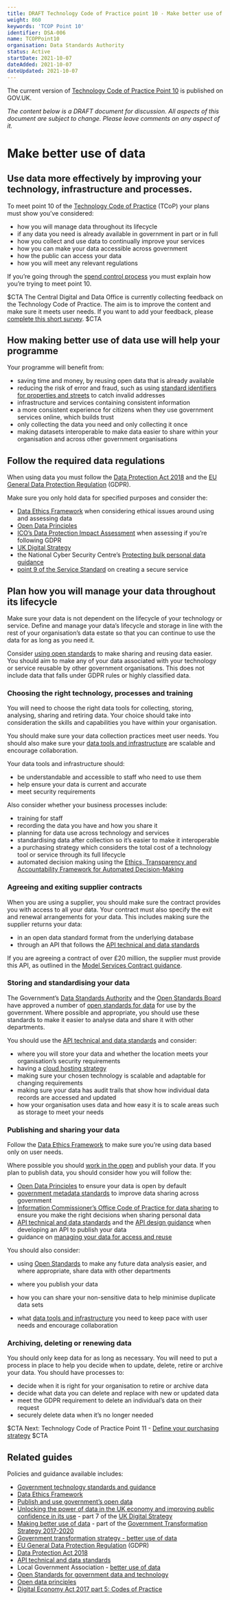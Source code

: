 ```yaml
---
title: DRAFT Technology Code of Practice point 10 - Make better use of data
weight: 860
keywords: 'TCOP Point 10'
identifier: DSA-006
name: TCOPPoint10
organisation: Data Standards Authority
status: Active
startDate: 2021-10-07
dateAdded: 2021-10-07
dateUpdated: 2021-10-07
---
```

The current version of [Technology Code of Practice Point 10](https://www.gov.uk/guidance/make-better-use-of-data) is published on GOV.UK.

_The content below is a DRAFT document for discussion. All aspects of this document are subject to change. Please leave comments on any aspect of it._

# Make better use of data

## Use data more effectively by improving your technology, infrastructure and processes.

To meet point 10 of the [Technology Code of Practice](https://www.gov.uk/guidance/the-technology-code-of-practice) (TCoP) your plans must show you’ve considered:

-   how you will manage data throughout its lifecycle    
-   if any data you need is already available in government in part or in full
-   how you collect and use data to continually improve your services
-   how you can make your data accessible across government
-   how the public can access your data
-   how you will meet any relevant regulations

If you’re going through the [spend control process](https://www.gov.uk/service-manual/agile-delivery/spend-controls-check-if-you-need-approval-to-spend-money-on-a-service) you must explain how you’re trying to meet point 10.

$CTA The Central Digital and Data Office is currently collecting feedback on the Technology Code of Practice. The aim is to improve the content and make sure it meets user needs. If you want to add your feedback, please [complete this short survey](https://surveys.publishing.service.gov.uk/s/betterusedata/). $CTA

## How making better use of data use will help your programme

Your programme will benefit from:

-   saving time and money, by reusing open data that is already available    
-   reducing the risk of error and fraud, such as using [standard identifiers for properties and streets](https://www.gov.uk/government/publications/open-standards-for-government/identifying-property-and-street-information) to catch invalid addresses
-   infrastructure and services containing consistent information
-   a more consistent experience for citizens when they use government services online, which builds trust
-   only collecting the data you need and only collecting it once
-   making datasets interoperable to make data easier to share within your organisation and across other government organisations

## Follow the required data regulations

When using data you must follow the [Data Protection Act 2018](https://www.gov.uk/data-protection) and the [EU General Data Protection Regulation](https://ico.org.uk/for-organisations/guide-to-data-protection/guide-to-the-general-data-protection-regulation-gdpr/) (GDPR).

Make sure you only hold data for specified purposes and consider the:

-   [Data Ethics Framework](https://www.gov.uk/government/publications/data-ethics-framework/data-ethics-framework) when considering ethical issues around using and assessing data    
-   [Open Data Principles](https://opendatacharter.net/)
-   [ICO’s Data Protection Impact Assessment](https://ico.org.uk/for-organisations/guide-to-data-protection/guide-to-the-general-data-protection-regulation-gdpr/data-protection-impact-assessments-dpias/) when assessing if you’re following GDPR
-   [UK Digital Strategy](https://www.gov.uk/government/publications/uk-digital-strategy/7-data-unlocking-the-power-of-data-in-the-uk-economy-and-improving-public-confidence-in-its-use)
-   the National Cyber Security Centre’s [Protecting bulk personal data guidance](https://www.ncsc.gov.uk/collection/protecting-bulk-personal-data)
-   [point 9 of the Service Standard](https://www.gov.uk/service-manual/service-standard/point-9-create-a-secure-service) on creating a secure service

## Plan how you will manage your data throughout its lifecycle

Make sure your data is not dependent on the lifecycle of your technology or service. Define and manage your data’s lifecycle and storage in line with the rest of your organisation’s data estate so that you can continue to use the data for as long as you need it.

Consider [using open standards](https://www.gov.uk/guidance/make-use-of-open-standards) to make sharing and reusing data easier. You should aim to make any of your data associated with your technology or service reusable by other government organisations. This does not include data that falls under GDPR rules or highly classified data.

### Choosing the right technology, processes and training

You will need to choose the right data tools for collecting, storing, analysing, sharing and retiring data. Your choice should take into consideration the skills and capabilities you have within your organisation.

You should make sure your data collection practices meet user needs. You should also make sure your [data tools and infrastructure](https://www.gov.uk/guidance/choose-tools-and-infrastructure-to-make-better-use-of-your-data) are scalable and encourage collaboration.

Your data tools and infrastructure should:

-   be understandable and accessible to staff who need to use them    
-   help ensure your data is current and accurate
-   meet security requirements

Also consider whether your business processes include:

-   training for staff    
-   recording the data you have and how you share it
-   planning for data use across technology and services
-   standardising data after collection so it’s easier to make it interoperable
-   a purchasing strategy which considers the total cost of a technology tool or service through its full lifecycle
- automated decision making using the [Ethics, Transparency and Accountability Framework for Automated Decision-Making](https://www.gov.uk/government/publications/ethics-transparency-and-accountability-framework-for-automated-decision-making/ethics-transparency-and-accountability-framework-for-automated-decision-making)



### Agreeing and exiting supplier contracts

When you are using a supplier, you should make sure the contract provides you with access to all your data. Your contract must also specify the exit and renewal arrangements for your data. This includes making sure the supplier returns your data:

-   in an open data standard format from the underlying database    
-   through an API that follows the [API technical and data standards](https://www.gov.uk/guidance/gds-api-technical-and-data-standards)

If you are agreeing a contract of over £20 million, the supplier must provide this API, as outlined in the [Model Services Contract guidance](https://www.gov.uk/government/publications/model-services-contract).

### Storing and standardising your data

The Government’s [Data Standards Authority](https://www.gov.uk/government/groups/data-standards-authority) and the [Open Standards Board](https://www.gov.uk/government/groups/open-standards-board) have approved a number of [open standards for data](https://www.gov.uk/government/collections/open-standards-for-government-data-and-technology) for use by the government. Where possible and appropriate, you should use these standards to make it easier to analyse data and share it with other departments.

You should use the [API technical and data standards](https://www.gov.uk/guidance/gds-api-technical-and-data-standards) and consider:

-   where you will store your data and whether the location meets your organisation’s security requirements    
-   having a [cloud hosting strategy](https://www.gov.uk/guidance/creating-and-implementing-a-cloud-hosting-strategy)
-   making sure your chosen technology is scalable and adaptable for changing requirements
-   making sure your data has audit trails that show how individual data records are accessed and updated
-   how your organisation uses data and how easy it is to scale areas such as storage to meet your needs






### Publishing and sharing your data

Follow the [Data Ethics Framework](https://www.gov.uk/government/publications/data-ethics-framework/data-ethics-framework) to make sure you’re using data based only on user needs.

Where possible you should [work in the open](https://www.gov.uk/guidance/be-open-and-use-open-source) and publish your data. If you plan to publish data, you should consider how you will follow the:

-   [Open Data Principles](https://opendatacharter.net/) to ensure your data is open by default    
-   [government metadata standards](https://www.gov.uk/government/collections/metadata-standards-for-sharing-and-publishing-data) to improve data sharing across government
-   [Information Commissioner’s Office Code of Practice for data sharing](https://ico.org.uk/media/for-organisations/documents/1068/data_sharing_code_of_practice.pdf) to ensure you make the right decisions when sharing personal data
-   [API technical and data standards](https://www.gov.uk/guidance/gds-api-technical-and-data-standards) and the [API design guidance](https://www.gov.uk/government/collections/api-design-guidance) when developing an API to publish your data
-   guidance on [managing your data for access and reuse](https://www.gov.uk/guidance/manage-your-data-for-access-and-reuse)

You should also consider:

-   using [Open Standards](https://www.gov.uk/government/collections/open-standards-for-government-data-and-technology#adopted-open-standards-for-government) to make any future data analysis easier, and where appropriate, share data with other departments

-   where you publish your data
-   how you can share your non-sensitive data to help minimise duplicate data sets
-   what [data tools and infrastructure](https://www.gov.uk/guidance/choose-tools-and-infrastructure-to-make-better-use-of-your-data) you need to keep pace with user needs and encourage collaboration




### Archiving, deleting or renewing data

You should only keep data for as long as necessary. You will need to put a process in place to help you decide when to update, delete, retire or archive your data. You should have processes to:

-   decide when it is right for your organisation to retire or archive data    
-   decide what data you can delete and replace with new or updated data
-   meet the GDPR requirement to delete an individual’s data on their request
-   securely delete data when it’s no longer needed



$CTA Next: Technology Code of Practice Point 11 - [Define your purchasing strategy](https://www.gov.uk/guidance/define-your-purchasing-strategy) $CTA

## Related guides

Policies and guidance available includes:

-   [Government technology standards and guidance](https://www.gov.uk/guidance/government-technology-standards-and-guidance)
-   [Data Ethics Framework](https://www.gov.uk/government/publications/data-ethics-framework)
-   [Publish and use government’s open data](https://data.gov.uk/)
-   [Unlocking the power of data in the UK economy and improving public confidence in its use](https://www.gov.uk/government/publications/uk-digital-strategy/7-data-unlocking-the-power-of-data-in-the-uk-economy-and-improving-public-confidence-in-its-use) - part 7 of the [UK Digital Strategy](https://www.gov.uk/government/publications/uk-digital-strategy)
-   [Making better use of data](https://www.gov.uk/government/publications/government-transformation-strategy-2017-to-2020/government-transformation-strategy#make-better-use-of-data) - part of the [Government Transformation Strategy 2017-2020](https://www.gov.uk/government/publications/government-transformation-strategy-2017-to-2020)
-   [Government transformation strategy - better use of data](https://www.gov.uk/government/publications/government-transformation-strategy-2017-to-2020/government-transformation-strategy-better-use-of-data)
-   [EU General Data Protection Regulation](http://eur-lex.europa.eu/legal-content/EN/TXT/HTML/?uri=CELEX:32016R0679) (GDPR)
-   [Data Protection Act 2018](http://www.legislation.gov.uk/ukpga/2018/12/contents/enacted)
-   [API technical and data standards](https://www.gov.uk/guidance/gds-api-technical-and-data-standards)
-   Local Government Association - [better use of data](https://www.local.gov.uk/our-support/guidance-and-resources/data-and-transparency/better-use-data)
-   [Open Standards for government data and technology](https://www.gov.uk/government/collections/open-standards-for-government-data-and-technology)
-   [Open data principles](https://opendatacharter.net/)
-   [Digital Economy Act 2017 part 5: Codes of Practice](https://www.gov.uk/government/publications/digital-economy-act-2017-part-5-codes-of-practice)
